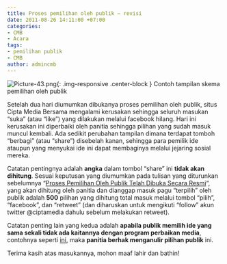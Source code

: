 ```yaml
---
title: Proses pemilihan oleh publik – revisi
date: 2011-08-26 14:11:00 +07:00
categories:
- CMB
- Acara
tags:
- pemilihan publik
- CMB
author: admincmb
---
```


![Picture-43.png](/uploads/Picture-43.png){: .img-responsive .center-block }
Contoh tampilan skema pemilihan oleh publik

Setelah dua hari diumumkan dibukanya proses pemilihan oleh publik, situs Cipta Media Bersama mengalami kerusakan sehingga seluruh masukan “suka” (atau “like”) yang dilakukan melalui facebook hilang. Hari ini kerusakan ini diperbaiki oleh panitia sehingga pilihan yang sudah masuk muncul kembali. Ada sedikit perubahan tampilan dimana terdapat tomboh “berbagi” (atau “share”) disebelah kanan, sehingga para pemilik ide ataupun yang menyukai ide ini dapat membaginya melalui jejaring sosial mereka.

Catatan pentingnya adalah **angka** dalam tombol “share” ini **tidak akan dihitung**. Sesuai keputusan yang diumumkan pada tulisan yang diturunkan sebelumnya “[Proses Pemilihan Oleh Publik Telah Dibuka Secara Resmi](http://www.ciptamedia.org/2011/08/24/proses-pemilihan-oleh-publik-dibuka-secara-resmi/)“, yang akan dihitung oleh panitia dan dianggap masuk pagu “terpilih” oleh publik adalah **500** pilihan yang dihitung total masuk melalui tombol “pilih”, “facebook”, dan “retweet” (dan diharuskan untuk mengikuti “follow” akun twitter @ciptamedia dahulu sebelum melakukan retweet).

Catatan penting lain yang kedua adalah **apabila publik memilih ide yang sama sekali tidak ada kaitannya dengan program perbaikan media**, contohnya seperti [ini](http://www.ciptamedia.org/2011/08/24/pembuatan-mesin-tetas-dan-kandang-unggas-ayam-buras-puyuh-itik-serta-pembudidayaan-bagi-peternak-pemuda-lumimpasot/), maka **panitia berhak menganulir pilihan publik** ini.

Terima kasih atas masukannya, mohon maaf lahir dan bathin!